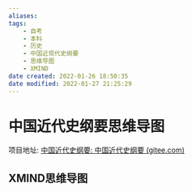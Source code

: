 ```yaml
---
aliases: 
tags: 
    - 自考 
    - 本科 
    - 历史 
    - 中国近现代史纲要 
    - 思维导图
    - XMIND
date created: 2022-01-26 18:50:35
date modified: 2022-01-27 21:25:29
---
```


# 中国近代史纲要思维导图

项目地址: [中国近代史纲要: 中国近代史纲要 (gitee.com)](https://gitee.com/LinQ812/zgjdsgy?_from=gitee_search)

## XMIND思维导图
